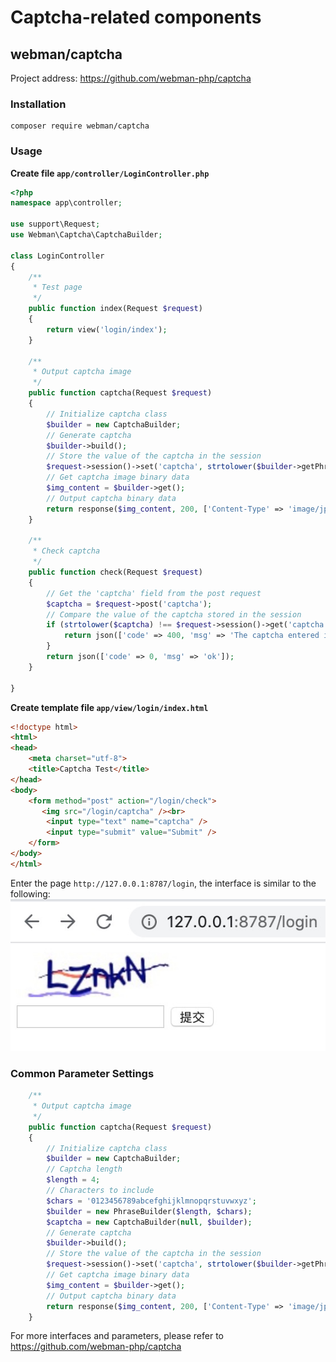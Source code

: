 # Captcha-related components

## webman/captcha
Project address: https://github.com/webman-php/captcha

### Installation
```
composer require webman/captcha
```

### Usage

**Create file `app/controller/LoginController.php`**

```php
<?php
namespace app\controller;

use support\Request;
use Webman\Captcha\CaptchaBuilder;

class LoginController
{
    /**
     * Test page
     */
    public function index(Request $request)
    {
        return view('login/index');
    }
    
    /**
     * Output captcha image
     */
    public function captcha(Request $request)
    {
        // Initialize captcha class
        $builder = new CaptchaBuilder;
        // Generate captcha
        $builder->build();
        // Store the value of the captcha in the session
        $request->session()->set('captcha', strtolower($builder->getPhrase()));
        // Get captcha image binary data
        $img_content = $builder->get();
        // Output captcha binary data
        return response($img_content, 200, ['Content-Type' => 'image/jpeg']);
    }

    /**
     * Check captcha
     */
    public function check(Request $request)
    {
        // Get the 'captcha' field from the post request
        $captcha = $request->post('captcha');
        // Compare the value of the captcha stored in the session
        if (strtolower($captcha) !== $request->session()->get('captcha')) {
            return json(['code' => 400, 'msg' => 'The captcha entered is incorrect']);
        }
        return json(['code' => 0, 'msg' => 'ok']);
    }

}
```

**Create template file `app/view/login/index.html`**

```html
<!doctype html>
<html>
<head>
    <meta charset="utf-8">
    <title>Captcha Test</title>  
</head>
<body>
    <form method="post" action="/login/check">
       <img src="/login/captcha" /><br>
        <input type="text" name="captcha" />
        <input type="submit" value="Submit" />
    </form>
</body>
</html>
```

Enter the page `http://127.0.0.1:8787/login`, the interface is similar to the following:
  ![](../../assets/img/captcha.png)

### Common Parameter Settings
```php
    /**
     * Output captcha image
     */
    public function captcha(Request $request)
    {
        // Initialize captcha class
        $builder = new CaptchaBuilder;
        // Captcha length
        $length = 4;
        // Characters to include
        $chars = '0123456789abcefghijklmnopqrstuvwxyz';
        $builder = new PhraseBuilder($length, $chars);
        $captcha = new CaptchaBuilder(null, $builder);
        // Generate captcha
        $builder->build();
        // Store the value of the captcha in the session
        $request->session()->set('captcha', strtolower($builder->getPhrase()));
        // Get captcha image binary data
        $img_content = $builder->get();
        // Output captcha binary data
        return response($img_content, 200, ['Content-Type' => 'image/jpeg']);
    }
```

For more interfaces and parameters, please refer to https://github.com/webman-php/captcha
